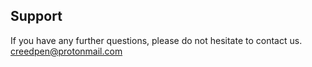 ## Support

If you have any further questions, please do not hesitate to contact us.
<creedpen@protonmail.com>
